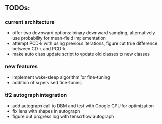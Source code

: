 ## TODOs:

### current architecture
* offer two downward options: binary downward sampling, alternatively use probability for mean-field implementation
* attempt PCD-k with using previous iterations, figure out true difference between CD-k and PCD-k
* make auto class update script to update old classes to new classes

### new features
* implement wake-sleep algorithm for fine-tuning
* addition of supervised fine-tuning

### tf2 autograph integration
* add autograph call to DBM and test with Google GPU for optimization
* fix lens with shapes in autograph
* figure out progress log with tensorflow autograph
